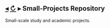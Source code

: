 ## [◂](https://github.com/malfcn?tab=repositories) [↻](https://github.com/malfcn/Small-Projects) ▸ Small-Projects Repository
Small-scale study and academic projects.
